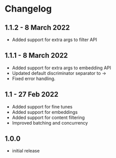 # Changelog

## 1.1.2 - 8 March 2022
* Added support for extra args to filter API

## 1.1.1 - 8 March 2022
* Added support for extra args to embedding API
* Updated default discriminator separator to ->
* Fixed error handling.

## 1.1 - 27 Feb 2022
* Added support for fine tunes
* Added support for embeddings
* Added support for content filtering
* Improved batching and concurrency

## 1.0.0
* initial release
